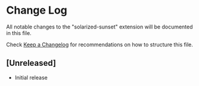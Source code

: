 # Change Log

All notable changes to the "solarized-sunset" extension will be documented in this file.

Check [Keep a Changelog](http://keepachangelog.com/) for recommendations on how to structure this file.

## [Unreleased]

- Initial release
